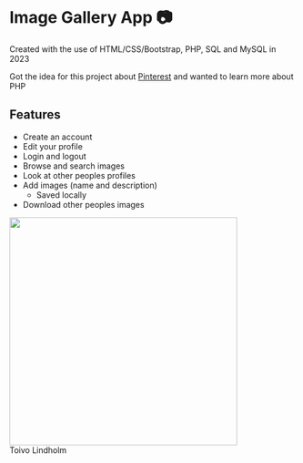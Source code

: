 # Image Gallery App 📷

Created with the use of HTML/CSS/Bootstrap, PHP, SQL and MySQL in 2023

Got the idea for this project about [Pinterest](https://en.pinterest.com/) and wanted to learn more about PHP

## Features
- Create an account
- Edit your profile
- Login and logout
- Browse and search images
- Look at other peoples profiles
- Add images (name and description)
    - Saved locally
- Download other peoples images

<img src="https://to1vo.gitlab.io/toivo-lindholm/img/projektit/php-gallery/1.PNG" width="400">

<br>
Toivo Lindholm

